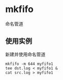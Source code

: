 mkfifo
===

命名管道

## 使用实例

新建并使用命名管道

```
mkfifo -m 644 myfifo1
tee dst.log < myfifo1 &
cat src.log > myfifo1
```